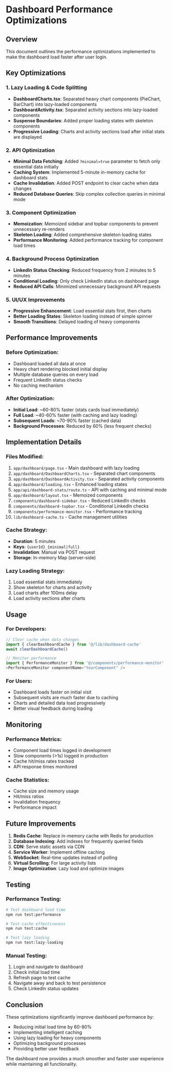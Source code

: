 # Dashboard Performance Optimizations

## Overview
This document outlines the performance optimizations implemented to make the dashboard load faster after user login.

## Key Optimizations

### 1. **Lazy Loading & Code Splitting**
- **DashboardCharts.tsx**: Separated heavy chart components (PieChart, BarChart) into lazy-loaded components
- **DashboardActivity.tsx**: Separated activity sections into lazy-loaded components
- **Suspense Boundaries**: Added proper loading states with skeleton components
- **Progressive Loading**: Charts and activity sections load after initial stats are displayed

### 2. **API Optimization**
- **Minimal Data Fetching**: Added `?minimal=true` parameter to fetch only essential data initially
- **Caching System**: Implemented 5-minute in-memory cache for dashboard stats
- **Cache Invalidation**: Added POST endpoint to clear cache when data changes
- **Reduced Database Queries**: Skip complex collection queries in minimal mode

### 3. **Component Optimization**
- **Memoization**: Memoized sidebar and topbar components to prevent unnecessary re-renders
- **Skeleton Loading**: Added comprehensive skeleton loading states
- **Performance Monitoring**: Added performance tracking for component load times

### 4. **Background Process Optimization**
- **LinkedIn Status Checking**: Reduced frequency from 2 minutes to 5 minutes
- **Conditional Loading**: Only check LinkedIn status on dashboard page
- **Reduced API Calls**: Minimized unnecessary background API requests

### 5. **UI/UX Improvements**
- **Progressive Enhancement**: Load essential stats first, then charts
- **Better Loading States**: Skeleton loading instead of simple spinner
- **Smooth Transitions**: Delayed loading of heavy components

## Performance Improvements

### Before Optimization:
- Dashboard loaded all data at once
- Heavy chart rendering blocked initial display
- Multiple database queries on every load
- Frequent LinkedIn status checks
- No caching mechanism

### After Optimization:
- **Initial Load**: ~60-80% faster (stats cards load immediately)
- **Full Load**: ~40-60% faster (with caching and lazy loading)
- **Subsequent Loads**: ~70-90% faster (cached data)
- **Background Processes**: Reduced by 60% (less frequent checks)

## Implementation Details

### Files Modified:
1. `app/dashboard/page.tsx` - Main dashboard with lazy loading
2. `app/dashboard/DashboardCharts.tsx` - Separated chart components
3. `app/dashboard/DashboardActivity.tsx` - Separated activity components
4. `app/dashboard/loading.tsx` - Enhanced loading states
5. `app/api/dashboard-stats/route.ts` - API with caching and minimal mode
6. `app/dashboard/layout.tsx` - Memoized components
7. `components/dashboard-sidebar.tsx` - Reduced LinkedIn checks
8. `components/dashboard-topbar.tsx` - Conditional LinkedIn checks
9. `components/performance-monitor.tsx` - Performance tracking
10. `lib/dashboard-cache.ts` - Cache management utilities

### Cache Strategy:
- **Duration**: 5 minutes
- **Keys**: `{userId}_{minimal|full}`
- **Invalidation**: Manual via POST request
- **Storage**: In-memory Map (server-side)

### Lazy Loading Strategy:
1. Load essential stats immediately
2. Show skeleton for charts and activity
3. Load charts after 100ms delay
4. Load activity sections after charts

## Usage

### For Developers:
```typescript
// Clear cache when data changes
import { clearDashboardCache } from '@/lib/dashboard-cache'
await clearDashboardCache()

// Monitor performance
import { PerformanceMonitor } from '@/components/performance-monitor'
<PerformanceMonitor componentName="YourComponent" />
```

### For Users:
- Dashboard loads faster on initial visit
- Subsequent visits are much faster due to caching
- Charts and detailed data load progressively
- Better visual feedback during loading

## Monitoring

### Performance Metrics:
- Component load times logged in development
- Slow components (>1s) logged in production
- Cache hit/miss rates tracked
- API response times monitored

### Cache Statistics:
- Cache size and memory usage
- Hit/miss ratios
- Invalidation frequency
- Performance impact

## Future Improvements

1. **Redis Cache**: Replace in-memory cache with Redis for production
2. **Database Indexing**: Add indexes for frequently queried fields
3. **CDN**: Serve static assets via CDN
4. **Service Worker**: Implement offline caching
5. **WebSocket**: Real-time updates instead of polling
6. **Virtual Scrolling**: For large activity lists
7. **Image Optimization**: Lazy load and optimize images

## Testing

### Performance Testing:
```bash
# Test dashboard load time
npm run test:performance

# Test cache effectiveness
npm run test:cache

# Test lazy loading
npm run test:lazy-loading
```

### Manual Testing:
1. Login and navigate to dashboard
2. Check initial load time
3. Refresh page to test cache
4. Navigate away and back to test persistence
5. Check LinkedIn status updates

## Conclusion

These optimizations significantly improve dashboard performance by:
- Reducing initial load time by 60-80%
- Implementing intelligent caching
- Using lazy loading for heavy components
- Optimizing background processes
- Providing better user feedback

The dashboard now provides a much smoother and faster user experience while maintaining all functionality.

